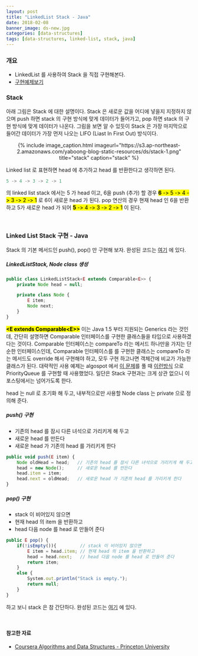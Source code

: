 ```yaml
---
layout: post
title: "LinkedList Stack - Java"
date: 2018-02-08
banner_image: ds-new.jpg
categories: [data-structures]
tags: [data-structures, linked-list, stack, java]
---
```


### 개요
* LinkedList 를 사용하여 Stack 을 직접 구현해본다.
* <a target="_blank" href="https://github.com/yaboong/datastructures-algorithms-study/blob/master/src/cc/yaboong/ds/linkedlist/LinkedListStack.java">구현예제보기</a>

<!--more-->

### Stack
아래 그림은 Stack 에 대한 설명이다. 
Stack 은 새로운 값을 어디에 넣을지 지정하지 않으며 push 하면 stack 의 구현 방식에 맞게 데이터가 들어가고, pop 하면 stack 의 구현 방식에 맞게 데이터가 나온다.
그림을 보면 알 수 있듯이 Stack 은 가장 마지막으로 들어간 데이터가 가장 먼저 나오는 LIFO (Liast In First Out) 방식이다.


<div style="text-align:center">
{% include image_caption.html imageurl="https://s3.ap-northeast-2.amazonaws.com/yaboong-blog-static-resources/ds/stack-1.png" title="stack" caption="stack" %}
</div> 

Linked list 로 표현하면 head 에 추가하고 head 를 반환한다고 생각하면 된다.
```javascript
5 -> 4 -> 3 -> 2 -> 1
```
의 linked list stack 에서는 5 가 head 이고, 6을 push (추가) 할 경우 <mark><strong>6</strong> -> 5 -> 4 -> 3 -> 2 -> 1</mark> 로 6이 새로운 head 가 된다.
pop 연산의 경우 현재 head 인 6을 반환하고 5가 새로운 head 가 되어 <mark><strong>5</strong> -> 4 -> 3 -> 2 -> 1</mark> 이 된다.

<br/>

### Linked List Stack 구현 - Java
Stack 의 기본 메서드인 push(), pop() 만 구현해 보자.
완성된 코드는 [여기](https://github.com/yaboong/datastructures-algorithms-study/blob/master/src/cc/yaboong/ds/linkedlist/LinkedListStack.java) 에 있다.


##### LinkedListStack, Node class 생성 
```javascript
public class LinkedListStack<E extends Comparable<E>> {
    private Node head = null;

    private class Node {
        E item;
        Node next;
    }
}
```

<mark><strong>&lt;E extends Comparable&lt;E&gt;&gt;</strong></mark> 
이는 Java 1.5 부터 지원되는 Generics 라는 것인데, 
간단히 설명하면 Comparable 인터페이스를 구현한 클래스들을 타입으로 사용하겠다는 것이다.
Comparable 인터페이스는 compareTo 라는 메서드 하나만을 가지는 단순한 인터페이스인데,
Comparable 인터페이스를 를 구현한 클래스는 compareTo 라는 메서드도 override 해서 구현해야 하고, 모두 구현 하고나면 객체간에 비교가 가능한 클래스가 된다.
대략적인 사용 예제는 algospot 에서 [이 문제](https://algospot.com/judge/problem/read/LECTURE)를 풀 때 [이런방식](https://github.com/yaboong/problem-solving-java/blob/master/src/com/yaboong/algospot/supereasy/Lecture.java) 으로 
PriorityQueue 를 구현할 때 사용했었다. 일단은 Stack 구현과는 크게 상관 없으니 이 포스팅에서는 넘어가도록 한다.

head 는 null 로 초기화 해 두고, 내부적으로만 사용할 Node class 는 private 으로 정의해 준다. 

##### push() 구현
* 기존의 head 를 잠시 다른 녀석으로 가리키게 해 두고
* 새로운 head 를 만든다
* 새로운 head 가 기존의 head 를 가리키게 한다
```javascript
public void push(E item) {
    Node oldHead = head;   // 기존의 head 를 잠시 다른 녀석으로 가리키게 해 두고
    head = new Node();     // 새로운 head 를 만든다
    head.item = item;
    head.next = oldHead;   // 새로운 head 가 기존의 head 를 가리키게 한다
}
```

##### pop() 구현
* stack 이 비어있지 않으면
* 현재 head 의 item 을 반환하고
* head 다음 node 를 head 로 만들어 준다

```javascript
public E pop() {
    if(!isEmpty()){         // stack 이 비어있지 않으면
        E item = head.item; // 현재 head 의 item 을 반환하고
        head = head.next;   // head 다음 node 를 head 로 만들어 준다
        return item;
    }
    else {
        System.out.println("Stack is empty.");
        return null;
    }
}
```

하고 보니 stack 은 참 간단하다. 완성된 코드는 [여기](https://github.com/yaboong/datastructures-algorithms-study/blob/master/src/cc/yaboong/ds/linkedlist/LinkedListStack.java) 에 있다.

<br/>

#### 참고한 자료
* <a target="_blank" href="https://www.youtube.com/watch?v=TIC1gappbP8&list=PLxc4gS-_A5VDXUIOPkJkwQKYiT2T1t0I8&index=13">Coursera Algorithms and Data Structures - Princeton University</a>